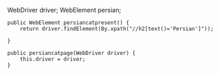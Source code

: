 WebDriver driver;
	WebElement persian;
	
	public WebElement persiancatpresent() {
        return driver.findElement(By.xpath("//h2[text()='Persian']"));
        
    }

	public persiancatpage(WebDriver driver) {
		this.driver = driver;
	}
